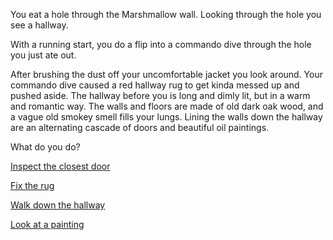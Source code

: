 You eat a hole through the Marshmallow wall. Looking through the hole you see a hallway.

With a running start, you do a flip into a commando dive through the hole you just ate out.

After brushing the dust off your uncomfortable jacket you look around. Your commando dive caused a red hallway rug to get kinda messed up and pushed aside. The hallway before you is long and dimly lit, but in a warm and romantic way. The walls and floors are made of old dark oak wood, and a vague old smokey smell fills your lungs. Lining the walls down the hallway are an alternating cascade of doors and beautiful oil paintings.

What do you do?

[Inspect the closest door](door/door.md)

[Fix the rug](rug/rug.md)

[Walk down the hallway](hallway/hallway.md)

[Look at a painting](painting/painting.md)

